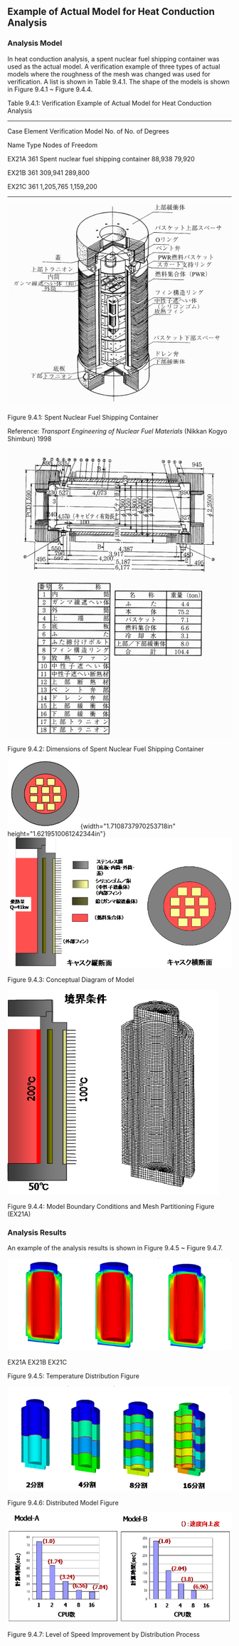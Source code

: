 ## Example of Actual Model for Heat Conduction Analysis

### Analysis Model

In heat conduction analysis, a spent nuclear fuel shipping container was
used as the actual model. A verification example of three types of
actual models where the roughness of the mesh was changed was used for
verification. A list is shown in Table 9.4.1. The shape of the models is
shown in Figure 9.4.1 \~ Figure 9.4.4.

Table 9.4.1: Verification Example of Actual Model for Heat Conduction
Analysis

  ------- --------- --------------------------------------- ----------- ----------------
  Case    Element   Verification Model                      No. of      No. of Degrees

  Name    Type                                              Nodes       of Freedom

  EX21A   361       Spent nuclear fuel shipping container   88,938      79,920

  EX21B   361                                               309,941     289,800

  EX21C   361                                               1,205,765   1,159,200
  ------- --------- --------------------------------------- ----------- ----------------

![](media/image342.png)

Figure 9.4.1: Spent Nuclear Fuel Shipping Container

Reference: *Transport Engineering of Nuclear Fuel Materials* (Nikkan
Kogyo Shimbun) 1998

![](media/image343.png)

Figure 9.4.2: Dimensions of Spent Nuclear Fuel Shipping Container

![](media/image344.png){width="1.7108737970253718in"
height="1.6219510061242344in"}![](media/image345.png)

Figure 9.4.3: Conceptual Diagram of Model

![](media/image346.png)

Figure 9.4.4: Model Boundary Conditions and Mesh Partitioning Figure
(EX21A)

### Analysis Results

An example of the analysis results is shown in Figure 9.4.5 \~ Figure
9.4.7.

![](media/image347.png)

EX21A EX21B EX21C

Figure 9.4.5: Temperature Distribution Figure

![](media/image348.png)

Figure 9.4.6: Distributed Model Figure

![](media/image349.png)

Figure 9.4.7: Level of Speed Improvement by Distribution Process
